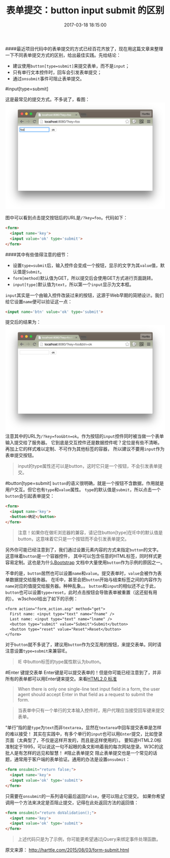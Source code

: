 ﻿---
layout: post
title: 表单提交：button input submit 的区别
date: 2017-03-18 18:15:00
keywords: HTML JavaScript jQuery 事件 表单
---

####最近项目代码中的表单提交的方式已经百花齐放了，现在用这篇文章来整理一下不同表单提交方式的区别，给出最佳实践。先给结论：
* 建议使用`button[type=submit]`来提交表单，而不是`input`；
* 只有单行文本控件时，回车会引发表单提交；
* 通过`onsubmit`事件可阻止表单提交。

#input[type=submit]

这是最常见的提交方式。不多说了，看图：
![input@2x](/images/post/input@2x.png)

图中可以看到点击提交按钮后的URL是`/?key=foo`。代码如下：
```html
<form>
  <input name='key'>
  <input value='ok' type='submit'>
</form>
```
####其中有些值得注意的细节：
* 设置`type=submit`后，输入控件会变成一个按钮，显示的文字为其`value`值，默认值是`Submit`。
* `form[method]`默认值为GET，所以提交后会使用GET方式进行页面跳转。
* `input[type]`默认值为`text`，所以第一个`input`显示为文本框。
 
`input`其实是一个由输入控件改装过来的按钮，这源于Web早期的简陋设计。我们给它设置`name`便可以验证这一点：
```html
<input name='btn' value='ok' type='submit'>
```
提交后的结果为：
![input-with-name@2x](/images/post/input-with-name@2x.png)
注意其中的URL为`/?key=foo&btn=ok`。作为按钮的`input`控件同时被当做一个表单输入提交给了服务器。 它到底是交互控件还是数据控件呢？定位是有些不清晰。再加上它的样式难以定制、不可作为其他标签的容器， 所以建议不要用`input`作为表单提交按钮。
>input的type属性还可以是button，这时它只是一个按钮，不会引发表单提交。

#button[type=submit]
`button`的语义很明确，就是一个按钮不含数据，作用就是用户交互。但它也有`type`和`value`属性。 `type`的默认值是`submit`，所以点击一个`button`会引起表单提交：
```html
<form>
  <input name='key'>
  <button>确定</button>
</form>
```
>注意！如果你在做IE浏览器的兼容，请记住button[type]在IE中的默认值是button，这意味着它只是一个按钮而不会引发表单提交。

另外你可能已经注意到了，我们通过设置元素内容的方式来指定`button`的文字。这意味着`button`是一个容器控件， 其中可以包含任意的HTML标签，同时样式更容易定制。这也是为什么[Bootstrap](http://v3.bootcss.com/) 文档中大量使用`button`作为示例的原因之一。

不幸的是，`button`居然也可以设置`name`和`value`。提交表单时，`value`会被作为表单数据提交给服务器。 在IE中，甚至会把`button`开始与结束标签之间的内容作为`name`对应的值提交给服务器。种种乱象。。 `button`和`input`的相似还不止于此，`button`也可以设置`type=reset`，此时点击按钮会导致表单被重置（这还挺有用的）。 w3school给出了如下的示例：
```htlm
<form action="form_action.asp" method="get">
  First name: <input type="text" name="fname" />
  Last name: <input type="text" name="lname" />
  <button type="submit" value="Submit">Submit</button>
  <button type="reset" value="Reset">Reset</button>
</form>
```
对于`button`就不多说了，建议用`button`作为交互用的按钮，来提交表单。同时请注意设置`type=submit`来兼容IE。
>IE 中button标签的type属性默认为button。

#Enter 键提交表单
Enter键是可以提交表单的！但是你可能已经注意到了，并非所有的表单都可以用Enter键来提交。来看[HTML2.0 标准](http://www.w3.org/MarkUp/html-spec/html-spec_toc.html)
>When there is only one single-line text input field in a form, the user agent should accept Enter in that field as a request to submit the form.

>当表单中只有一个单行的文本输入控件时，用户代理应当接受回车键来提交表单。

“单行”指的是`type`为`text`而非`textarea`，显然在`textarea`中回车提交表单是怎样的难以接受！ 其实在实践中，有多个单行的`input`也可以用`Enter`提交，比如登录页面（太典型了，不仅是这样开发的，而且是这样使用的）。 要知道HTML2.0标准制定于1995，可以说这一句不起眼的条文影响着我的每次网站登录。W3C的这批人是有怎样的远见和智慧！
#阻止表单提交
阻止表单提交也是一个常见的话题，通常用于客户端的表单验证。通用的办法是设置`onsubmit`：
```html
<form onsubmit="return false;">
  <input name='key'>
  <input value='ok' type='submit'>
</form>
```
只需要在`onsubmit`的一系列语句最后返回`false`，便可以阻止它提交。 如果你希望调用一个方法来决定是否阻止提交，记得在此处返回方法的返回值：
```html
<form onsubmit="return doValidation();">
  <input name='key'>
  <input value='ok' type='submit'>
</form>
```
>上述代码只是为了示例，你可能更希望通过jQuery来绑定事件处理函数。

原文来源： http://harttle.com/2015/08/03/form-submit.html


